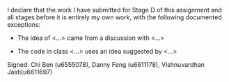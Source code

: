I declare that the work I have submitted for Stage D of this assignment and all stages before it is entirely my own work, with the following documented exceptions:

* The idea of <...> came from a discussion with <...>

* The code in class <...> uses an idea suggested by <...>

Signed: Chi Ben (u6555078), Danny Feng (u6611178), Vishnuvardhan Jasti(u6611697)